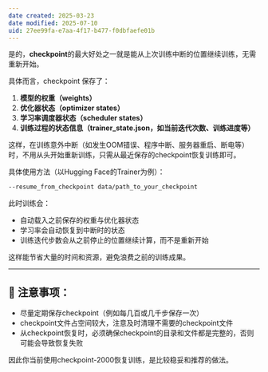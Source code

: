 ```yaml
---
date created: 2025-03-23
date modified: 2025-07-10
uid: 27ee99fa-e7aa-4f17-b477-f0dbfaefe01b
---
```


是的，**checkpoint**的最大好处之一就是能从上次训练中断的位置继续训练，无需重新开始。

具体而言，checkpoint 保存了：

1. **模型的权重（weights）**
2. **优化器状态（optimizer states）**
3. **学习率调度器状态（scheduler states）**
4. **训练过程的状态信息（trainer_state.json，如当前迭代次数、训练进度等）**

这样，在训练意外中断（如发生OOM错误、程序中断、服务器重启、断电等）时，不用从头开始重新训练，只需从最近保存的checkpoint恢复训练即可。

具体使用方法（以Hugging Face的Trainer为例）：

```bash
--resume_from_checkpoint data/path_to_your_checkpoint
```

此时训练会：

- 自动载入之前保存的权重与优化器状态
- 学习率会自动恢复到中断时的状态
- 训练迭代步数会从之前停止的位置继续计算，而不是重新开始

这样能节省大量的时间和资源，避免浪费之前的训练成果。

---

## 📌 **注意事项：**

- 尽量定期保存checkpoint（例如每几百或几千步保存一次）
- checkpoint文件占空间较大，注意及时清理不需要的checkpoint文件
- 从checkpoint恢复时，必须确保checkpoint的目录和文件都是完整的，否则可能会导致恢复失败

因此你当前使用checkpoint-2000恢复训练，是比较稳妥和推荐的做法。
